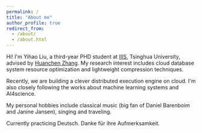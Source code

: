 ```yaml
---
permalink: /
title: "About me"
author_profile: true
redirect_from: 
  - /about/
  - /about.html
---
```


Hi! I'm Yihao Liu, a third-year PHD student at [IIIS](https://iiis.tsinghua.edu.cn/en/), Tsinghua University, advised by [Huanchen Zhang](https://people.iiis.tsinghua.edu.cn/~huanchen/). My research interest includes cloud database system resource optimization and lightweight compression techniques. 

Recently, we are building a clever distributed execution engine on cloud. 
I'm also closely following the works about machine learning systems and AI4science.

My personal hobbies include classical music (big fan of Daniel Barenboim and Janine Jansen), singing and traveling. 

Currently practicing Deutsch. Danke für ihre Aufmerksamkeit.

